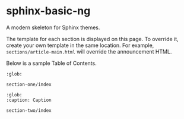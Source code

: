 # sphinx-basic-ng

A modern skeleton for Sphinx themes.

The template for each section is displayed on this page.
To override it, create your own template in the same location.
For example, `sections/article-main.html` will override the announcement HTML.

Below is a sample Table of Contents.

```{toctree}
:glob:

section-one/index
```

```{toctree}
:glob:
:caption: Caption

section-two/index
```
